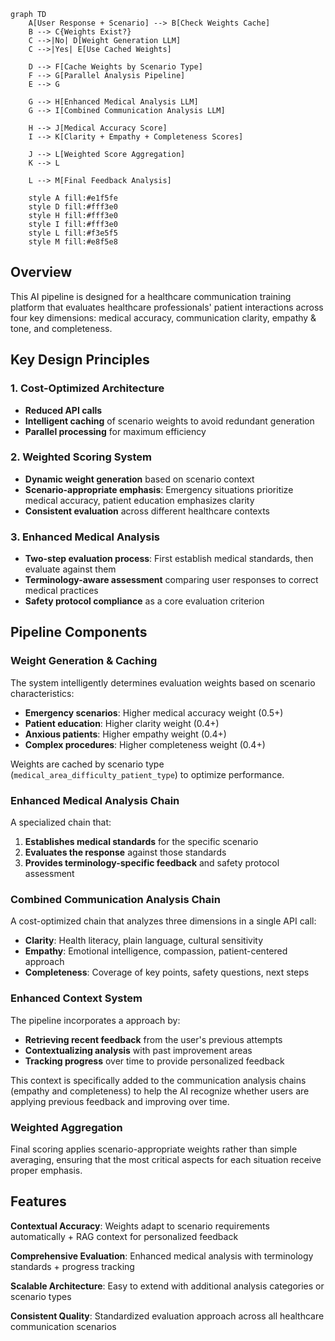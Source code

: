 ```mermaid
graph TD
    A[User Response + Scenario] --> B[Check Weights Cache]
    B --> C{Weights Exist?}
    C -->|No| D[Weight Generation LLM]
    C -->|Yes| E[Use Cached Weights]
    
    D --> F[Cache Weights by Scenario Type]
    F --> G[Parallel Analysis Pipeline]
    E --> G
    
    G --> H[Enhanced Medical Analysis LLM]
    G --> I[Combined Communication Analysis LLM]
    
    H --> J[Medical Accuracy Score]
    I --> K[Clarity + Empathy + Completeness Scores]
    
    J --> L[Weighted Score Aggregation]
    K --> L
    
    L --> M[Final Feedback Analysis]
    
    style A fill:#e1f5fe
    style D fill:#fff3e0
    style H fill:#fff3e0
    style I fill:#fff3e0
    style L fill:#f3e5f5
    style M fill:#e8f5e8
```

## Overview

This AI pipeline is designed for a healthcare communication training platform that evaluates healthcare professionals' patient interactions across four key dimensions: medical accuracy, communication clarity, empathy & tone, and completeness.

## Key Design Principles

### 1. Cost-Optimized Architecture
- **Reduced API calls** 
- **Intelligent caching** of scenario weights to avoid redundant generation
- **Parallel processing** for maximum efficiency

### 2. Weighted Scoring System
- **Dynamic weight generation** based on scenario context
- **Scenario-appropriate emphasis**: Emergency situations prioritize medical accuracy, patient education emphasizes clarity
- **Consistent evaluation** across different healthcare contexts

### 3. Enhanced Medical Analysis
- **Two-step evaluation process**: First establish medical standards, then evaluate against them
- **Terminology-aware assessment** comparing user responses to correct medical practices
- **Safety protocol compliance** as a core evaluation criterion

## Pipeline Components

### Weight Generation & Caching
The system intelligently determines evaluation weights based on scenario characteristics:

- **Emergency scenarios**: Higher medical accuracy weight (0.5+)
- **Patient education**: Higher clarity weight (0.4+)
- **Anxious patients**: Higher empathy weight (0.4+)
- **Complex procedures**: Higher completeness weight (0.4+)

Weights are cached by scenario type (`medical_area_difficulty_patient_type`) to optimize performance.

### Enhanced Medical Analysis Chain
A specialized chain that:
1. **Establishes medical standards** for the specific scenario
2. **Evaluates the response** against those standards
3. **Provides terminology-specific feedback** and safety protocol assessment

### Combined Communication Analysis Chain
A cost-optimized chain that analyzes three dimensions in a single API call:
- **Clarity**: Health literacy, plain language, cultural sensitivity
- **Empathy**: Emotional intelligence, compassion, patient-centered approach
- **Completeness**: Coverage of key points, safety questions, next steps

### Enhanced Context System
The pipeline incorporates a approach by:
- **Retrieving recent feedback** from the user's previous attempts
- **Contextualizing analysis** with past improvement areas
- **Tracking progress** over time to provide personalized feedback

This context is specifically added to the communication analysis chains (empathy and completeness) to help the AI recognize whether users are applying previous feedback and improving over time.

### Weighted Aggregation
Final scoring applies scenario-appropriate weights rather than simple averaging, ensuring that the most critical aspects for each situation receive proper emphasis.

## Features

**Contextual Accuracy**: Weights adapt to scenario requirements automatically + RAG context for personalized feedback

**Comprehensive Evaluation**: Enhanced medical analysis with terminology standards + progress tracking

**Scalable Architecture**: Easy to extend with additional analysis categories or scenario types

**Consistent Quality**: Standardized evaluation approach across all healthcare communication scenarios